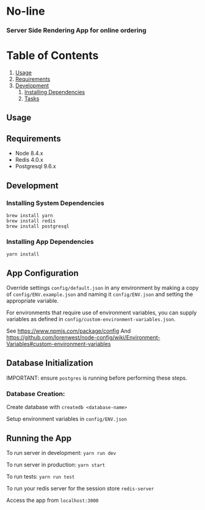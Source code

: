 # No-line
### Server Side Rendering App for online ordering

# Table of Contents

1. [Usage](#Usage)
1. [Requirements](#requirements)
1. [Development](#development)
    1. [Installing Dependencies](#installing-dependencies)
    1. [Tasks](#tasks)

## Usage

## Requirements

- Node 8.4.x
- Redis 4.0.x
- Postgresql 9.6.x

## Development

### Installing System Dependencies

```
brew install yarn
brew install redis
brew install postgresql
```

### Installing App Dependencies

```
yarn install
```

## App Configuration

Override settings `config/default.json` in any environment by making a copy of `config/ENV.example.json` and naming it `config/ENV.json` and setting the appropriate variable.

For environments that require use of environment variables, you can supply variables as defined in `config/custom-environment-variables.json`.

See https://www.npmjs.com/package/config
And https://github.com/lorenwest/node-config/wiki/Environment-Variables#custom-environment-variables

## Database Initialization

IMPORTANT: ensure `postgres` is running before performing these steps.

### Database Creation:

Create database with `createdb <database-name>` 

Setup environment variables in `config/ENV.json`

## Running the App

To run server in development: `yarn run dev`

To run server in production: `yarn start`

To run tests: `yarn run test`

To run your redis server for the session store `redis-server`

Access the app from `localhost:3000`